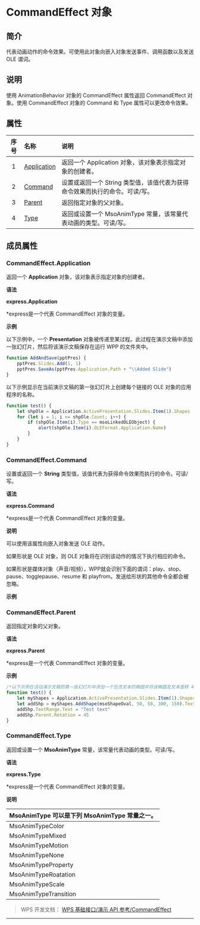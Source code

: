 # CommandEffect 对象

## 简介

代表动画动作的命令效果。可使用此对象向嵌入对象发送事件、调用函数以及发送 OLE 谓词。

## 说明

使用 AnimationBehavior 对象的 CommandEffect 属性返回 CommandEffect 对象。使用 CommandEffect 对象的 Command 和 Type 属性可以更改命令效果。

## 属性

| 序号 | 名称                                      | 说明                                                                        |
|:----:|:------------------------------------------|:----------------------------------------------------------------------------|
|  1   | [Application](#CommandEffect.Application) | 返回一个 Application 对象，该对象表示指定对象的创建者。                     |
|  2   | [Command](#CommandEffect.Command)         | 设置或返回一个 String 类型值，该值代表为获得命令效果而执行的命令。可读/写。 |
|  3   | [Parent](#CommandEffect.Parent)           | 返回指定对象的父对象。                                                      |
|  4   | [Type](#CommandEffect.Type)               | 返回或设置一个 MsoAnimType 常量，该常量代表动画的类型。可读/写。            |

## 成员属性

### CommandEffect.Application

返回一个 **Application** 对象，该对象表示指定对象的创建者。

**语法**

**express.Application**

\*express是一个代表 CommandEffect 对象的变量。

**示例**

以下示例中，一个 **Presentation** 对象被传递至某过程。此过程在演示文稿中添加一张幻灯片，然后将该演示文稿保存在运行 WPP 的文件夹中。

``` JavaScript
function AddAndSave(pptPres) {
    pptPres.Slides.Add(1, 1)
    pptPres.SaveAs(pptPres.Application.Path + "\\Added Slide")
}
```

以下示例显示在当前演示文稿的第一张幻灯片上创建每个链接的 OLE 对象的应用程序的名称。

``` JavaScript
function test() {
    let shpOle = Application.ActivePresentation.Slides.Item(1).Shapes
    for (let i = 1; i <= shpOle.Count; i++) {
        if (shpOle.Item(i).Type == msoLinkedOLEObject) {
            alert(shpOle.Item(i).OLEFormat.Application.Name)
        }
    }
}
```

### CommandEffect.Command

设置或返回一个 **String** 类型值，该值代表为获得命令效果而执行的命令。可读/写。

**语法**

**express.Command**

\*express是一个代表 CommandEffect 对象的变量。

**说明**

可以使用该属性向嵌入对象发送 OLE 动作。

如果形状是 OLE 对象，则 OLE 对象将在识别该动作的情况下执行相应的命令。

如果形状是媒体对象（声音/视频），WPP就会识别下面的谓词：play、stop、pause、togglepause、resume 和 playfrom。发送给形状的其他命令全都会被忽略。

**示例**

### CommandEffect.Parent

返回指定对象的父对象。

**语法**

**express.Parent**

\*express是一个代表 CommandEffect 对象的变量。

**示例**

``` JavaScript
/*以下示例在活动演示文稿的第一张幻灯片中添加一个包含文本的椭圆并将该椭圆及文本旋转 45 度。文本框的父对象就是包含文本的 Shape 对象。*/
function test() {
    let myShapes = Application.ActivePresentation.Slides.Item(1).Shapes
    let addShp = myShapes.AddShape(msoShapeOval, 50, 50, 300, 150).TextFrame
    addShp.TextRange.Text = "Test text"
    addShp.Parent.Rotation = 45
}
```

### CommandEffect.Type

返回或设置一个 **MsoAnimType** 常量，该常量代表动画的类型。可读/写。

**语法**

**express.Type**

\*express是一个代表 CommandEffect 对象的变量。

**说明**

| MsoAnimType 可以是下列 MsoAnimType 常量之一。 |
|-----------------------------------------------|
| MsoAnimTypeColor                              |
| MsoAnimTypeMixed                              |
| MsoAnimTypeMotion                             |
| MsoAnimTypeNone                               |
| MsoAnimTypeProperty                           |
| MsoAnimTypeRoatation                          |
| MsoAnimTypeScale                              |
| MsoAnimTypeTransition                         |

> WPS 开发文档： [WPS 基础接口/演示 API 参考/CommandEffect](https://qn.cache.wpscdn.cn/encs/doc/office_v19/index.htm)

------------------------------------------------------------------------
